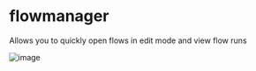 # flowmanager
Allows you to quickly open flows in edit mode and view flow runs

![image](https://github.com/user-attachments/assets/458a50d5-04d7-441c-8d28-ac2c2d2f1187)

